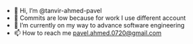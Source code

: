 - 👋 Hi, I’m @tanvir-ahmed-pavel
- 👀 Commits are low because for work I use different account
- 🌱 I’m currently on my way to advance software engineering
- 📫 How to reach me pavel.ahmed.0720@gmail.com

<!---
tanvir-ahmed-pavel/tanvir-ahmed-pavel is a ✨ special ✨ repository because its `README.md` (this file) appears on your GitHub profile.
You can click the Preview link to take a look at your changes.
--->

